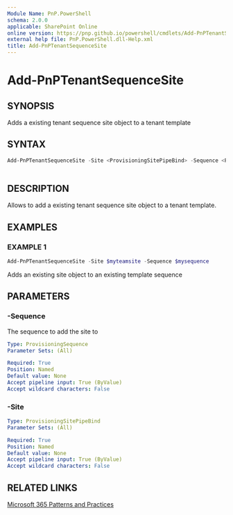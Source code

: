 ```yaml
---
Module Name: PnP.PowerShell
schema: 2.0.0
applicable: SharePoint Online
online version: https://pnp.github.io/powershell/cmdlets/Add-PnPTenantSequenceSite.html
external help file: PnP.PowerShell.dll-Help.xml
title: Add-PnPTenantSequenceSite
---
```

  
# Add-PnPTenantSequenceSite

## SYNOPSIS
Adds a existing tenant sequence site object to a tenant template

## SYNTAX

```powershell
Add-PnPTenantSequenceSite -Site <ProvisioningSitePipeBind> -Sequence <ProvisioningSequence> 
  
```

## DESCRIPTION

Allows to add a existing tenant sequence site object to a tenant template.

## EXAMPLES

### EXAMPLE 1
```powershell
Add-PnPTenantSequenceSite -Site $myteamsite -Sequence $mysequence
```

Adds an existing site object to an existing template sequence

## PARAMETERS

### -Sequence
The sequence to add the site to

```yaml
Type: ProvisioningSequence
Parameter Sets: (All)

Required: True
Position: Named
Default value: None
Accept pipeline input: True (ByValue)
Accept wildcard characters: False
```

### -Site

```yaml
Type: ProvisioningSitePipeBind
Parameter Sets: (All)

Required: True
Position: Named
Default value: None
Accept pipeline input: True (ByValue)
Accept wildcard characters: False
```

## RELATED LINKS

[Microsoft 365 Patterns and Practices](https://aka.ms/m365pnp)
